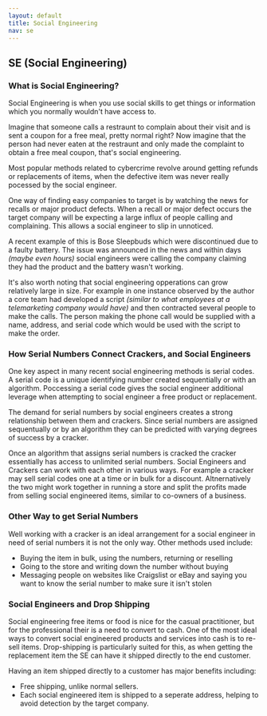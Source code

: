 ```yaml
---
layout: default
title: Social Engineering
nav: se
---
```


## SE (Social Engineering)

### What is Social Engineering?

Social Engineering is when you use social skills to get things or information which you normally wouldn't have access to.

Imagine that someone calls a restraunt to complain about their visit and is sent a coupon for a free meal, pretty normal right? Now imagine that the person had never eaten at the restraunt and only made the complaint to obtain a free meal coupon, that's social engineering.

Most popular methods related to cybercrime revolve around getting refunds or replacements of items, when the defective item was never really pocessed by the social engineer.

One way of finding easy companies to target is by watching the news for recalls or major product defects. When a recall or major defect occurs the target company will be expecting a large influx of people calling and complaining. This allows a social engineer to slip in unnoticed.

A recent example of this is Bose Sleepbuds which were discontinued due to a faulty battery. The issue was announced in the news and within days *(maybe even hours)* social engineers were calling the company claiming they had the product and the battery wasn't working.

It's also worth noting that social engineering opperations can grow relatively large in size. For example in one instance observed by the author a core team had developed a script *(similar to what employees at a telemarketing company would have)* and then contracted several people to make the calls. The person making the phone call would be supplied with a name, address, and serial code which would be used with the script to make the order.

### How Serial Numbers Connect Crackers, and Social Engineers

One key aspect in many recent social engineering methods is serial codes. A serial code is a unique identifying number created sequentially or with an algorithm. Poccessing a serial code gives the social engineer additional leverage when attempting to social engineer a free product or replacement.

The demand for serial numbers by social engineers creates a strong relationship between them and crackers. Since serial numbers are assigned sequentually or by an algorithm they can be predicted with varying degrees of success by a cracker.

Once an algorithm that assigns serial numbers is cracked the cracker essentially has access to unlimited serial numbers. Social Engineers and Crackers can work with each other in various ways. For example a cracker may sell serial codes one at a time or in bulk for a discount. Altnernatively the two might work together in running a store and split the profits made from selling social engineered items, similar to co-owners of a business.

### Other Way to get Serial Numbers

Well working with a cracker is an ideal arrangement for a social engineer in need of serial numbers it is not the only way. Other methods used include:

- Buying the item in bulk, using the numbers, returning or reselling
- Going to the store and writing down the number without buying
- Messaging people on websites like Craigslist or eBay and saying you want to know the serial number to make sure it isn't stolen

### Social Engineers and Drop Shipping

Social engineering free items or food is nice for the casual practitioner, but for the professional their is a need to convert to cash. One of the most ideal ways to convert social engineered products and services into cash is to re-sell items. Drop-shipping is particularly suited for this, as when getting the replacement item the SE can have it shipped directly to the end customer.

Having an item shipped directly to a customer has major benefits including:

- Free shipping, unlike normal sellers.
- Each social engineered item is shipped to a seperate address, helping to avoid detection by the target company.

